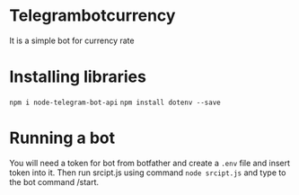 # Telegrambotcurrency
It is a simple bot for currency rate

# Installing libraries
```npm i node-telegram-bot-api```
```npm install dotenv --save```

# Running a bot
You will need a token for bot from botfather and create a ```.env``` file and insert token into it.
Then run srcipt.js  using command ```node srcipt.js``` and type to the bot command /start.
